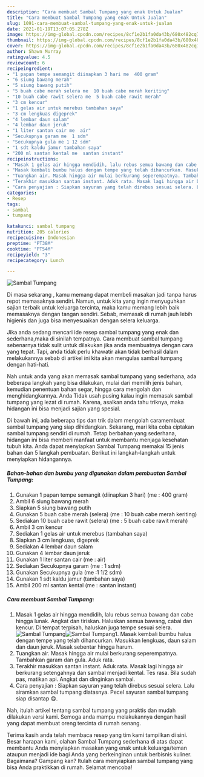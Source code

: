 ```yaml
---
description: "Cara membuat Sambal Tumpang yang enak Untuk Jualan"
title: "Cara membuat Sambal Tumpang yang enak Untuk Jualan"
slug: 1091-cara-membuat-sambal-tumpang-yang-enak-untuk-jualan
date: 2021-01-19T13:07:05.278Z
image: https://img-global.cpcdn.com/recipes/8cf1e2b1fa0da43b/680x482cq70/sambal-tumpang-foto-resep-utama.jpg
thumbnail: https://img-global.cpcdn.com/recipes/8cf1e2b1fa0da43b/680x482cq70/sambal-tumpang-foto-resep-utama.jpg
cover: https://img-global.cpcdn.com/recipes/8cf1e2b1fa0da43b/680x482cq70/sambal-tumpang-foto-resep-utama.jpg
author: Shawn Murray
ratingvalue: 4.5
reviewcount: 6
recipeingredient:
- "1 papan tempe semangit diinapkan 3 hari me  400 gram"
- "6 siung bawang merah"
- "5 siung bawang putih"
- "5 buah cabe merah selera me  10 buah cabe merah keriting"
- "10 buah cabe rawit selera me  5 buah cabe rawit merah"
- "3 cm kencur"
- "1 gelas air untuk merebus tambahan saya"
- "3 cm lengkuas digeprek"
- "4 lembar daun salam"
- "4 lembar daun jeruk"
- "1 liter santan cair me  air"
- "Secukupnya garam me  1 sdm"
- "Secukupnya gula me 1 12 sdm"
- "1 sdt kaldu jamur tambahan saya"
- "200 ml santan kental me  santan instant"
recipeinstructions:
- "Masak 1 gelas air hingga mendidih, lalu rebus semua bawang dan cabe hingga lunak. Angkat dan tiriskan. Haluskan semua bawang, cabai dan kencur. Di tempat terpisah, haluskan juga tempe sesuai selera."
- "Masak kembali bumbu halus dengan tempe yang telah dihancurkan. Masukkan lengkuas, daun salam dan daun jeruk. Masak sebentar hingga harum."
- "Tuangkan air. Masak hingga air mulai berkurang seperempatnya. Tambahkan garam dan gula. Aduk rata."
- "Terakhir masukkan santan instant. Aduk rata. Masak lagi hingga air berkurang setengahnya dan sambal menjadi kental. Tes rasa. Bila sudah pas, matikan api. Angkat dan dinginkan sambal."
- "Cara penyajian : Siapkan sayuran yang telah direbus sesuai selera. Lalu siramkan sambal tumpang diatasnya. Pecel sayuran sambal tumpang siap disantap 😋."
categories:
- Resep
tags:
- sambal
- tumpang

katakunci: sambal tumpang 
nutrition: 205 calories
recipecuisine: Indonesian
preptime: "PT38M"
cooktime: "PT54M"
recipeyield: "3"
recipecategory: Lunch

---
```



![Sambal Tumpang](https://img-global.cpcdn.com/recipes/8cf1e2b1fa0da43b/680x482cq70/sambal-tumpang-foto-resep-utama.jpg)

Di masa  sekarang , kamu memang dapat membeli masakan jadi tanpa harus repot memasaknya sendiri. Namun, untuk kita yang ingin menyuguhkan sajian terbaik untuk keluarga tercinta, maka kamu memang lebih baik memasaknya dengan tangan sendiri. Sebab, memasak di rumah jauh lebih higienis dan juga bisa menyesuaikan dengan selera keluarga.

Jika anda sedang mencari ide resep sambal tumpang yang enak dan sederhana,maka di sinilah tempatnya. Cara membuat sambal tumpang  sebenarnya tidak sulit untuk dilakukan jika anda membuatnya dengan cara yang tepat. Tapi, anda tidak perlu khawatir akan tidak berhasil dalam melakukannya 
sebab di artikel ini kita akan mengulas sambal tumpang dengan hati-hati.  



Nah untuk anda yang akan memasak sambal tumpang yang sederhana, ada beberapa langkah yang bisa dilakukan, mulai dari memilih jenis bahan, kemudian penentuan bahan segar, hingga cara mengolah dan menghidangkannya. Anda Tidak usah pusing kalau ingin memasak sambal tumpang yang lezat di rumah. Karena, asalkan anda  tahu triknya, maka hidangan ini bisa menjadi sajian yang spesial.

Di bawah ini, ada beberapa tips dan trik dalam mengolah caramembuat sambal tumpang yang siap dihidangkan. Sekarang, mari kita coba ciptakan sambal tumpang sendiri di rumah. Tetap berbahan yang sederhana, hidangan ini bisa memberi manfaat untuk membantu menjaga kesehatan tubuh kita. Anda dapat menyiapkan Sambal Tumpang memakai 15 jenis bahan dan 5 langkah pembuatan. Berikut ini langkah-langkah untuk menyiapkan hidangannya.

<!--inarticleads1-->

##### Bahan-bahan dan bumbu yang digunakan dalam pembuatan Sambal Tumpang:

1. Gunakan 1 papan tempe semangit (diinapkan 3 hari) (me : 400 gram)
1. Ambil 6 siung bawang merah
1. Siapkan 5 siung bawang putih
1. Gunakan 5 buah cabe merah (selera) (me : 10 buah cabe merah keriting)
1. Sediakan 10 buah cabe rawit (selera) (me : 5 buah cabe rawit merah)
1. Ambil 3 cm kencur
1. Sediakan 1 gelas air untuk merebus (tambahan saya)
1. Siapkan 3 cm lengkuas, digeprek
1. Sediakan 4 lembar daun salam
1. Gunakan 4 lembar daun jeruk
1. Gunakan 1 liter santan cair (me : air)
1. Sediakan Secukupnya garam (me : 1 sdm)
1. Gunakan Secukupnya gula (me :1 1/2 sdm)
1. Gunakan 1 sdt kaldu jamur (tambahan saya)
1. Ambil 200 ml santan kental (me : santan instant)




<!--inarticleads2-->

##### Cara membuat Sambal Tumpang:

1. Masak 1 gelas air hingga mendidih, lalu rebus semua bawang dan cabe hingga lunak. Angkat dan tiriskan. Haluskan semua bawang, cabai dan kencur. Di tempat terpisah, haluskan juga tempe sesuai selera.
<img src="https://img-global.cpcdn.com/steps/44b2ed9a6fd24e70/160x128cq70/sambal-tumpang-langkah-memasak-1-foto.jpg" alt="Sambal Tumpang"><img src="https://img-global.cpcdn.com/steps/5145df117de22087/160x128cq70/sambal-tumpang-langkah-memasak-1-foto.jpg" alt="Sambal Tumpang">1. Masak kembali bumbu halus dengan tempe yang telah dihancurkan. Masukkan lengkuas, daun salam dan daun jeruk. Masak sebentar hingga harum.
1. Tuangkan air. Masak hingga air mulai berkurang seperempatnya. Tambahkan garam dan gula. Aduk rata.
1. Terakhir masukkan santan instant. Aduk rata. Masak lagi hingga air berkurang setengahnya dan sambal menjadi kental. Tes rasa. Bila sudah pas, matikan api. Angkat dan dinginkan sambal.
1. Cara penyajian : Siapkan sayuran yang telah direbus sesuai selera. Lalu siramkan sambal tumpang diatasnya. Pecel sayuran sambal tumpang siap disantap 😋.




Nah, itulah artikel tentang  sambal tumpang  yang praktis dan mudah dilakukan versi kami. Semoga anda mampu melakukannya dengan hasil yang dapat membuat oreng tercinta di rumah senang. 

Terima kasih anda telah membaca resep yang tim kami tampilkan di sini. Besar harapan kami, olahan  Sambal Tumpang sederhana di atas dapat membantu Anda menyiapkan masakan yang enak untuk keluarga/teman ataupun menjadi ide bagi Anda yang berkeinginan untuk berbisnis kuliner. Bagaimana? Gampang kan? Itulah cara menyiapkan sambal tumpang yang bisa Anda praktikkan di rumah. Selamat mencoba!

